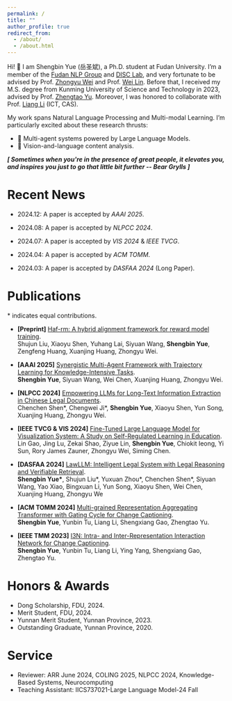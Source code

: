 ```yaml
---
permalink: /
title: ""
author_profile: true
redirect_from: 
  - /about/
  - /about.html
---
```


Hi! 👀 I am Shengbin Yue (岳圣斌), a Ph.D. student at Fudan University. I’m a member of the [Fudan NLP Group](https://nlp.fudan.edu.cn/nlpen/main.htm) and [DISC Lab](http://www.fudan-disc.com/), and very fortunate to be advised by Prof. [Zhongyu Wei](http://www.fudan-disc.com/people/zywei) and Prof. [Wei Lin](https://iics.fudan.edu.cn/41/d7/c33358a410071/page.htm). Before that, I received my M.S. degree from Kunming University of Science and Technology in 2023, advised by Prof. [Zhengtao Yu](https://xzy.kmust.edu.cn/info/1159/1311.htm). Moreover, I was honored to collaborate with Prof. [Liang Li](https://vipl.ict.ac.cn/people/lliang/) (ICT, CAS). 

My work spans Natural Language Processing and Multi-modal Learning. I’m particularly excited about these research thrusts:
* 🤖 Multi-agent systems powered by Large Language Models. 
* 📸 Vision-and-language content analysis.


***[ Sometimes when you're in the presence of great people, it elevates you, and inspires you just to go that little bit further -- Bear Grylls ]***


Recent News
======
* 2024.12: A paper is accepted by *AAAI 2025*.

* 2024.08: A paper is accepted by *NLPCC 2024*.

* 2024.07: A paper is accepted by *VIS 2024* & *IEEE TVCG*.

* 2024.04: A paper is accepted by *ACM TOMM*.

* 2024.03: A paper is accepted by *DASFAA 2024* (Long Paper).



Publications
======
\* indicates equal contributions.
* **[Preprint]** [Haf-rm: A hybrid alignment framework for reward model training](https://arxiv.org/abs/2407.04185).  
  Shujun Liu, Xiaoyu Shen, Yuhang Lai, Siyuan Wang, **Shengbin Yue**, Zengfeng Huang, Xuanjing Huang, Zhongyu Wei.
  
* **[AAAI 2025]** [Synergistic Multi-Agent Framework with Trajectory Learning for Knowledge-Intensive Tasks](https://arxiv.org/abs/2407.09893).  
  **Shengbin Yue**, Siyuan Wang, Wei Chen, Xuanjing Huang, Zhongyu Wei.  

* **[NLPCC 2024]** [Empowering LLMs for Long-Text Information Extraction in Chinese Legal Documents](https://link.springer.com/chapter/10.1007/978-981-97-9431-7_35).  
  Chenchen Shen\*, Chengwei Ji\*, **Shengbin Yue**, Xiaoyu Shen, Yun Song, Xuanjing Huang, Zhongyu Wei.   
  
* **[IEEE TVCG & VIS 2024]** [Fine-Tuned Large Language Model for Visualization System: A Study on Self-Regulated Learning in Education](https://ieeexplore.ieee.org/abstract/document/10670435).   
  Lin Gao, Jing Lu, Zekai Shao, Ziyue Lin, **Shengbin Yue**, Chiokit Ieong, Yi Sun, Rory James Zauner, Zhongyu Wei, Siming Chen.   

* **[DASFAA 2024]** [LawLLM: Intelligent Legal System with Legal Reasoning and Verifiable Retrieval](https://link.springer.com/chapter/10.1007/978-981-97-5569-1_19).  
  **Shengbin Yue\***, Shujun Liu\*, Yuxuan Zhou\*, Chenchen Shen\*, Siyuan Wang, Yao Xiao, Bingxuan Li, Yun Song, Xiaoyu Shen, Wei Chen, Xuanjing Huang, Zhongyu We
  
* **[ACM TOMM 2024]** [Multi-grained Representation Aggregating Transformer with Gating Cycle for Change Captioning](https://dl.acm.org/doi/abs/10.1145/3660346).  
  **Shengbin Yue**, Yunbin Tu, Liang Li, Shengxiang Gao, Zhengtao Yu.  

* **[IEEE TMM 2023]** [I3N: Intra- and Inter-Representation Interaction Network for Change Captioning](https://ieeexplore.ieee.org/abstract/document/10050818).  
  **Shengbin Yue**, Yunbin Tu, Liang Li, Ying Yang, Shengxiang Gao, Zhengtao Yu.  

Honors & Awards
======
* Dong Scholarship, FDU, 2024.
* Merit Student, FDU, 2024.
* Yunnan Merit Student, Yunnan Province, 2023.
* Outstanding Graduate, Yunnan Province, 2020.
  
Service
======
* Reviewer: ARR June 2024, COLING 2025, NLPCC 2024, Knowledge-Based Systems, Neurocomputing
* Teaching Assistant: IICS737021-Large Language Model-24 Fall

